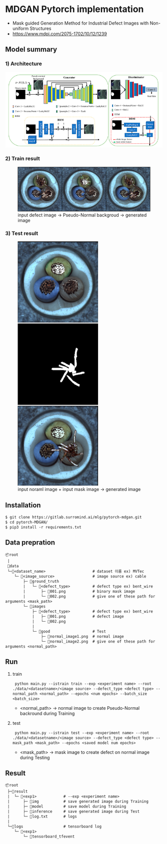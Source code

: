 # MDGAN Pytorch implementation
- Mask guided Generation Method for Industrial Defect Images with Non-uniform Structures 
- https://www.mdpi.com/2075-1702/10/12/1239

## Model summary
### 1) Architecture
<center>
<img src='./figures/architecture.png' width='700' />
</center>

### 2) Train result
<figure>
    <img src='./figures/train.png' alt='missing' />
    <figcaption> input defect image -> Pseudo-Normal backgroud -> generated image</figcaption>
</figure>

### 3) Test result

<figure>
<img src='./figures/test_normal.png' width='257' /> <img src='./figures/test_mask.png' width='257' />  <img src='./figures/test_generated.png' width='257' /> <figcaption> input noraml image + input mask image -> generated image </figcaption>
</figure>

## Installation
    $ git clone https://gitlab.surromind.ai/mlg/pytorch-mdgan.git
    $ cd pytorch-MDGAN/
    $ pip3 install -r requirements.txt

## Data prepration
    📦root
     |
     📂data	
     └─📂<dataset_name>                     # dataset 이름 ex) MVTec
        └─ 📂<image_source>                 # image source ex) cable
            ├─ 📂ground_truth           
            |   └─ 📂<defect_type>          # defect type ex) bent_wire
            |       ├─ 📜001.png            # binary mask image
            |       └─ 📜002.png            # give one of these path for arguments <mask_path>
            └─ 📂images
                ├─ 📂<defect_type>          # defect type ex) bent_wire
                |   ├─ 📜001.png            # defect image
                |   └─ 📜002.png
                |    
                └─ 📂good                   # Test
                    ├─ 📜normal_image1.png  # normal image
                    └─ 📜normal_image2.png  # give one of these path for arguments <normal_path>

## Run
1. train

        python main.py --istrain train --exp <experiment name> --root ./data/<datasetname>/<image source> --defect_type <defect type> --normal_path <normal_path> --epochs <num epochs> --batch_size <batch_size>
    
    - <normal_path> -> normal image to create Pseudo-Normal backround during Training

2. test

        python main.py --istrain test --exp <experiment name> --root ./data/<datasetname>/<image source> --defect_type <defect type> --mask_path <mask_path> --epochs <saved model num epochs>

    - <mask_path> -> mask image to create defect on normal image during Testing

## Result
    📦root
     ├─📂result
     |  └─ 📂<exp1>            # --exp <experiment name>
     |      ├─ 📂img           # save generated image during Training
     |      ├─ 📂model         # save model during Training
     |      ├─ 📂inference     # save generated image during Test
     |      └─ 📜log.txt       # logs
     |
     └─📂logs                  # tensorboard log
        └─ 📂<exp1>
            └─ 📜tensorboard_tfevent
